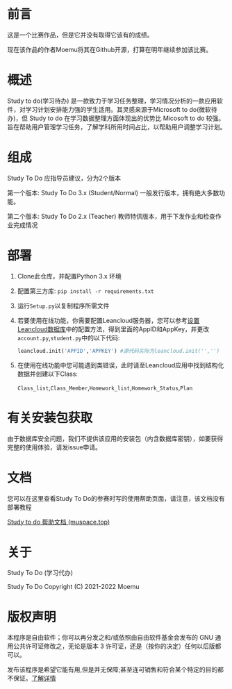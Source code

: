 # 前言

这是一个比赛作品，但是它并没有取得它该有的成绩。

现在该作品的作者Moemu将其在Github开源，打算在明年继续参加该比赛。

# 概述

Study to do(学习待办) 是一款致力于学习任务整理，学习情况分析的一款应用软件，对学习计划安排能力强的学生适用。其灵感来源于Microsoft to do(微软待办)，但 Study to do 在学习数据整理方面体现出的优势比 Micosoft to do 较强。旨在帮助用户管理学习任务，了解学科所用时间占比，以帮助用户调整学习计划。

# 组成

Study To Do 应指导员建议，分为2个版本

第一个版本: Study To Do 3.x (Student/Normal) 一般发行版本，拥有绝大多数功能。

第二个版本: Study To Do 2.x (Teacher) 教师特供版本，用于下发作业和检查作业完成情况

# 部署

1. Clone此仓库，并配置Python 3.x 环境

2. 配置第三方库: `pip install -r requirements.txt `

3. 运行`Setup.py`以复制程序所需文件

4. 若要使用在线功能，你需要配置Leancloud服务器，您可以参考[设置Leancloud数据库](https://waline.js.org/guide/get-started.html#leancloud-设置-数据库)中的配置方法，得到里面的AppID和AppKey，并更改`account.py`,`student.py`中的以下代码:

   ```python
   leancloud.init('APPID','APPKEY') #源代码实际为leancloud.init('','')
   ```

5. 在使用在线功能中您可能遇到类错误，此时请至Leancloud应用中找到结构化数据并创建以下Class:

   `Class_list`,`Class_Member`,`Homework_list`,`Homework_Status`,`Plan`

# 有关安装包获取

由于数据库安全问题，我们不提供该应用的安装包（内含数据库密钥），如要获得完整的使用体验，请发issue申请。

# 文档

您可以在这里查看Study To Do的参赛时写的使用帮助页面，请注意，该文档没有部署教程

[Study to do 帮助文档 (muspace.top)](https://doc.muspace.top/#/zh-cn/Program/Study-To-Do)

# 关于

Study To Do (学习代办)

Study To Do Copyright (C) 2021-2022 Moemu

# 版权声明 

本程序是自由软件；你可以再分发之和/或依照由自由软件基金会发布的 GNU 通用公共许可证修改之，无论是版本 3 许可证，还是（按你的决定）任何以后版都可以。

发布该程序是希望它能有用,但是并无保障;甚至连可销售和符合某个特定的目的都不保证。[了解详情](https://github.com/WhitemuTeam/Study-To-Do/blob/main/License)
